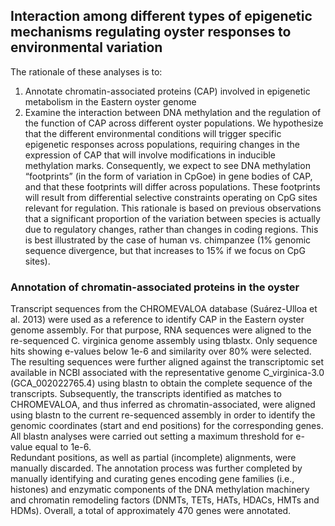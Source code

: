 ## Interaction among different types of epigenetic mechanisms regulating oyster responses to environmental variation

The rationale of these analyses is to:

1. Annotate chromatin-associated proteins (CAP) involved in epigenetic metabolism in the Eastern oyster genome
2. Examine the interaction between DNA methylation and the regulation of the function of CAP across different oyster populations. We hypothesize that the different environmental conditions will trigger specific epigenetic responses across populations, requiring changes in the expression of CAP that will involve modifications in inducible methylation marks. Consequently, we expect to see DNA methylation “footprints” (in the form of variation in CpGoe) in gene bodies of CAP, and that these footprints will differ across populations. These footprints will result from differential selective constraints operating on CpG sites relevant for regulation. This rationale is based on previous observations that a significant proportion of the variation between species is actually due to regulatory changes, rather than changes in coding regions. This is best illustrated by the case of human vs. chimpanzee (1% genomic sequence divergence, but that increases to 15% if we focus on CpG sites).

### Annotation of chromatin-associated proteins in the oyster

Transcript sequences from the CHROMEVALOA database (Suárez-Ulloa et al. 2013) were used as a reference to identify CAP in the Eastern oyster genome assembly. For that purpose, RNA sequences were aligned to the re-sequenced C. virginica genome assembly using tblastx. Only sequence hits showing e-values below 1e-6 and similarity over 80% were selected. The resulting sequences were further aligned against the transcriptomic set available in NCBI associated with the representative genome C_virginica-3.0 (GCA_002022765.4) using blastn to obtain the complete sequence of the transcripts. Subsequently, the transcripts identified as matches to CHROMEVALOA, and thus inferred as chromatin-associated, were aligned using blastn to the current re-sequenced assembly in order to identify the genomic coordinates (start and end positions) for the corresponding genes.
All blastn analyses were carried out setting a maximum threshold for e-value equal to 1e-6.  
Redundant positions, as well as partial (incomplete) alignments, were manually discarded. The annotation process was further completed by manually identifying and curating genes encoding gene families (i.e., histones) and enzymatic components of the DNA methylation machinery and chromatin remodeling factors (DNMTs, TETs, HATs, HDACs, HMTs and HDMs). Overall, a total of approximately 470 genes were annotated.
